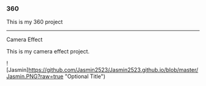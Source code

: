 ### 360

This is my 360 project

<script src="//360.vizor.io/scripts/embed.js" data-vizorurl="https://360.vizor.io/embed/v/lxv3z" ></script>

***

Camera Effect

This is my camera effect project.

![Jasmin]https://github.com/Jasmin2523/Jasmin2523.github.io/blob/master/Jasmin.PNG?raw=true "Optional Title")
